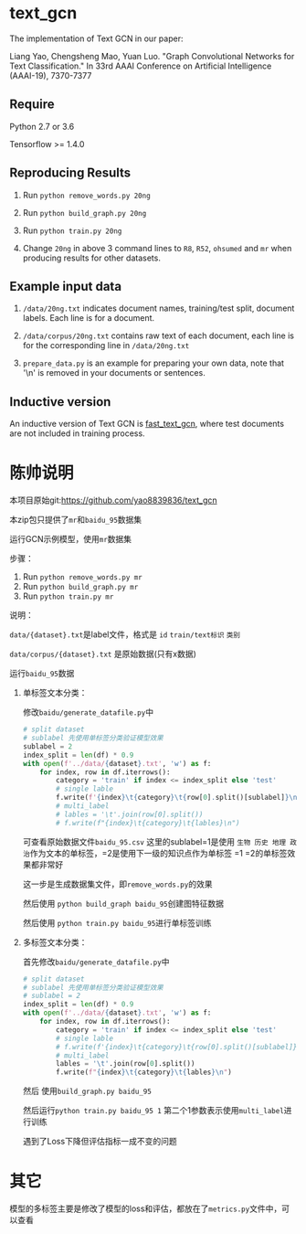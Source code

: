 # text_gcn

The implementation of Text GCN in our paper:

Liang Yao, Chengsheng Mao, Yuan Luo. "Graph Convolutional Networks for Text Classification." In 33rd AAAI Conference on Artificial Intelligence (AAAI-19), 7370-7377


## Require

Python 2.7 or 3.6

Tensorflow >= 1.4.0

## Reproducing Results

1. Run `python remove_words.py 20ng`

2. Run `python build_graph.py 20ng`

3. Run `python train.py 20ng`

4. Change `20ng` in above 3 command lines to `R8`, `R52`, `ohsumed` and `mr` when producing results for other datasets.

## Example input data

1. `/data/20ng.txt` indicates document names, training/test split, document labels. Each line is for a document.

2. `/data/corpus/20ng.txt` contains raw text of each document, each line is for the corresponding line in `/data/20ng.txt`

3. `prepare_data.py` is an example for preparing your own data, note that '\n' is removed in your documents or sentences.

## Inductive version

An inductive version of Text GCN is [fast_text_gcn](https://github.com/yao8839836/fast_text_gcn), where test documents are not included in training process.



# 陈帅说明

本项目原始git:https://github.com/yao8839836/text_gcn

本zip包只提供了`mr`和`baidu_95`数据集



运行GCN示例模型，使用`mr`数据集

步骤：

1. Run `python remove_words.py mr ` 
2. Run `python build_graph.py mr`
3. Run `python train.py mr`

说明：

`data/{dataset}.txt`是label文件，格式是 `id` `train/text标识` `类别`

`data/corpus/{dataset}.txt` 是原始数据(只有x数据)



运行`baidu_95`数据

1. 单标签文本分类：

   修改`baidu/generate_datafile.py`中

   ``` python
   # split dataset
   # sublabel 先使用单标签分类验证模型效果
   sublabel = 2
   index_split = len(df) * 0.9
   with open(f'../data/{dataset}.txt', 'w') as f:
       for index, row in df.iterrows():
           category = 'train' if index <= index_split else 'test'
           # single lable
           f.write(f'{index}\t{category}\t{row[0].split()[sublabel]}\n')
           # multi_label
           # lables = '\t'.join(row[0].split())
           # f.write(f"{index}\t{category}\t{lables}\n")
   ```

   可查看原始数据文件`baidu_95.csv` 这里的sublabel=1是使用 `生物 历史 地理 政治`作为文本的单标签，=2是使用下一级的知识点作为单标签   =1 =2的单标签效果都非常好

   这一步是生成数据集文件，即`remove_words.py`的效果

   然后使用 `python build_graph baidu_95`创建图特征数据

   然后使用 `python train.py baidu_95`进行单标签训练

2. 多标签文本分类：

   首先修改`baidu/generate_datafile.py`中

   ``` python
   # split dataset
   # sublabel 先使用单标签分类验证模型效果
   # sublabel = 2
   index_split = len(df) * 0.9
   with open(f'../data/{dataset}.txt', 'w') as f:
       for index, row in df.iterrows():
           category = 'train' if index <= index_split else 'test'
           # single lable
           # f.write(f'{index}\t{category}\t{row[0].split()[sublabel]}\n')
           # multi_label
           lables = '\t'.join(row[0].split())
           f.write(f"{index}\t{category}\t{lables}\n")
   ```

   然后 使用`build_graph.py baidu_95`

   然后运行`python train.py baidu_95 1` 第二个1参数表示使用`multi_label`进行训练

   遇到了Loss下降但评估指标一成不变的问题



# 其它

模型的多标签主要是修改了模型的loss和评估，都放在了`metrics.py`文件中，可以查看